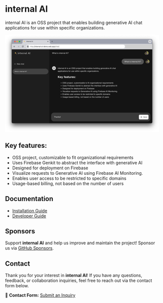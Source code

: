 # internal AI

internal AI is an OSS project that enables building generative AI chat applications for use within specific organizations.

![internal AI](https://github.com/tanabee/internal-ai/blob/main/docs/assets/internal-ai.png?raw=true)

## Key features:

- OSS project, customizable to fit organizational requirements
- Uses Firebase Genkit to abstract the interface with generative AI
- Designed for deployment on Firebase
- Visualize requests to Generative AI using Firebase AI Monitoring.
- Enables user access to be restricted to specific domains
- Usage-based billing, not based on the number of users

## Documentation

- [Installation Guide](https://github.com/tanabee/internal-ai/blob/main/docs/installation-guide.md)
- [Developer Guide](https://github.com/tanabee/internal-ai/blob/main/docs/developer-guide.md)

## Sponsors

Support **internal AI** and help us improve and maintain the project!
Sponsor us via [GitHub Sponsors](https://github.com/sponsors/tanabee).

## Contact

Thank you for your interest in **internal AI**!
If you have any questions, feedback, or collaboration inquiries, feel free to reach out via the contact form below.

📩 **Contact Form:** [Submit an Inquiry](https://forms.gle/uuxRqBgwcdZ1rWq68)  